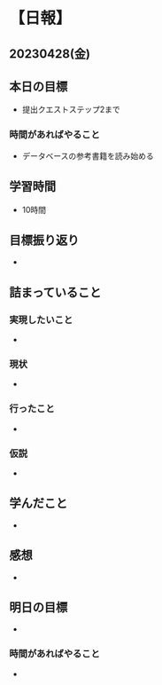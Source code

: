 # 【日報】
## 20230428(金)
## 本日の目標
- 提出クエストステップ2まで

### 時間があればやること
- データベースの参考書籍を読み始める
## 学習時間
- 10時間

## 目標振り返り
- 

## 詰まっていること
### 実現したいこと 
- 
### 現状
- 
### 行ったこと 
- 
### 仮説
- 

## 学んだこと
- 

## 感想
- 

## 明日の目標
- 

### 時間があればやること
- 
